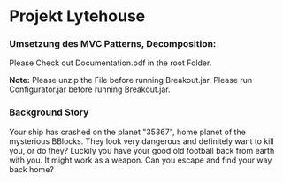 # Projekt Lytehouse
### Umsetzung des MVC Patterns, Decomposition:
Please Check out Documentation.pdf in the root Folder.

<b>Note:</b>  Please unzip the File before running Breakout.jar. Please run Configurator.jar before running Breakout.jar.


### Background Story
Your ship has crashed on the planet "35367", home planet of the mysterious BBlocks.
They look very dangerous and definitely want to kill you, or do they?
Luckily you have your good old football back from earth with you.
It might work as a weapon.
Can you escape and find your way back home?
